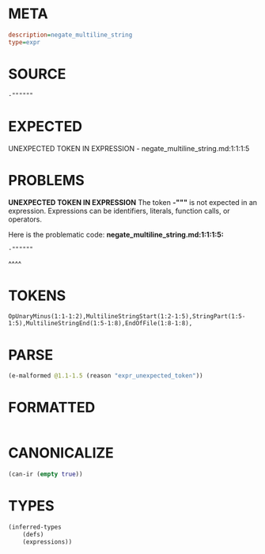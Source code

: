 # META
~~~ini
description=negate_multiline_string
type=expr
~~~
# SOURCE
~~~roc
-""""""
~~~
# EXPECTED
UNEXPECTED TOKEN IN EXPRESSION - negate_multiline_string.md:1:1:1:5
# PROBLEMS
**UNEXPECTED TOKEN IN EXPRESSION**
The token **-"""** is not expected in an expression.
Expressions can be identifiers, literals, function calls, or operators.

Here is the problematic code:
**negate_multiline_string.md:1:1:1:5:**
```roc
-""""""
```
^^^^


# TOKENS
~~~zig
OpUnaryMinus(1:1-1:2),MultilineStringStart(1:2-1:5),StringPart(1:5-1:5),MultilineStringEnd(1:5-1:8),EndOfFile(1:8-1:8),
~~~
# PARSE
~~~clojure
(e-malformed @1.1-1.5 (reason "expr_unexpected_token"))
~~~
# FORMATTED
~~~roc

~~~
# CANONICALIZE
~~~clojure
(can-ir (empty true))
~~~
# TYPES
~~~clojure
(inferred-types
	(defs)
	(expressions))
~~~
